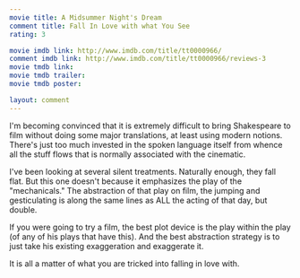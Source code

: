 ```yaml
---
movie title: A Midsummer Night's Dream
comment title: Fall In Love with what You See
rating: 3

movie imdb link: http://www.imdb.com/title/tt0000966/
comment imdb link: http://www.imdb.com/title/tt0000966/reviews-3
movie tmdb link: 
movie tmdb trailer: 
movie tmdb poster: 

layout: comment
---
```


I'm becoming convinced that it is extremely difficult to bring Shakespeare to film without doing some major translations, at least using modern notions. There's just too much invested in the spoken language itself from whence all the stuff flows that is normally associated with the cinematic.

I've been looking at several silent treatments. Naturally enough, they fall flat. But this one doesn't because it emphasizes the play of the "mechanicals." The abstraction of that play on film, the jumping and gesticulating is along the same lines as ALL the acting of that day, but double.

If you were going to try a film, the best plot device is the play within the play (of any of his plays that have this). And the best abstraction strategy is to just take his existing exaggeration and exaggerate it.

It is all a matter of what you are tricked into falling in love with.